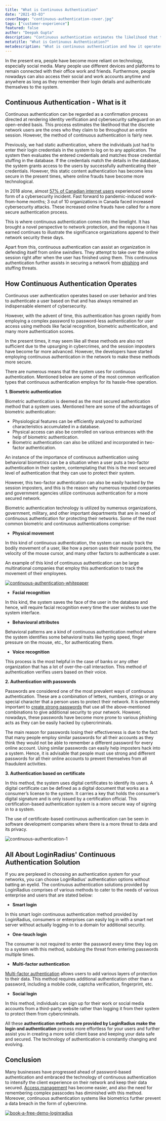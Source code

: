 ```yaml
---
title: "What is Continuous Authentication"
date: "2021-03-03"
coverImage: "continuous-authentication-cover.jpg"
tags: ["customer-experience"]
featured: false 
author: "Deepak Gupta"
description: "Continuous authentication estimates the likelihood that the discrete network users are the ones who they claim to be throughout an entire session. However, the method of continuous authentication is fairly new and has brought a novel perspective to network protection these days."
metatitle: "What is Continuous Authentication?"
metadescription: "What is continuous authentication and how it operates. Here are the common verification types that continuous authentication employs for its hassle-free functioning  ."
---
```


In the present era, people have become more reliant on technology, especially social media. Many people use different devices and platforms to remain connected with their office work and friends. Furthermore, people nowadays can also access their social and work accounts anytime and anywhere as long as they remember their login details and authenticate themselves to the system. 


## Continuous Authentication - What is it

Continuous authentication can be regarded as a confirmation process directed at rendering identity verification and cybersecurity safeguard on an open-ended basis. This process estimates the likelihood that the discrete network users are the ones who they claim to be throughout an entire session. However, the method of continuous authentication is fairly new. 

Previously, we had static authentication, where the individuals just had to enter their login credentials in the system to log on to any application. The system then evaluates the entered credentials and matches those credential stuffing in the database. If the credentials match the details in the database, the system grants access to the users by successfully authenticating their credentials. However, this static content authentication has become less secure in the present times, where online frauds have become more technological. 

In 2018 alone, almost [57% of Canadian internet users](https://www150.statcan.gc.ca/n1/pub/89-28-0001/2018001/article/00015-eng.htm) experienced some form of a cybersecurity incident. Fast forward to pandemic-induced work-from-home months; 3 out of 10 organizations in Canada faced increased cybersecurity attacks. These increased online frauds have called for a more secure authentication process.

This is where continuous authentication comes into the limelight. It has brought a novel perspective to network protection, and the response it has earned continues to illustrate the significance organizations append to their network security these days. 

Apart from this, continuous authentication can assist an organization in defending itself from online swindlers. They attempt to take over the online session right after when the user has finished using them. This continuous authentication further assists in securing a network from [phishing](https://www.loginradius.com/blog/start-with-identity/2018/02/phishing-for-identity/) and stuffing threats. 


## How Continuous Authentication Operates


Continuous user authentication operates based on user behavior and tries to authenticate a user based on that and has always remained an indispensable element of cybersecurity. 

However, with the advent of time, this authentication has grown rapidly from employing a complex password to password-less authentication for user access using methods like facial recognition, biometric authentication, and many more authentication scores. 

In the present times, it may seem like all these methods are also not sufficient due to the upsurging in cybercrimes, and the session imposters have become far more advanced. However, the developers have started employing continuous authentication in the network to make these methods more secure. 

There are numerous means that the system uses for continuous authentication. Mentioned below are some of the most common verification types that continuous authentication employs for its hassle-free operation.  

**1. Biometric authentication**

Biometric authentication is deemed as the most secured authentication method that a system uses. Mentioned here are some of the advantages of biometric authentication: 



*   Physiological features can be efficiently analyzed to authorized characteristics accumulated in a database. 
*   Physical access can also be controlled on various entrances with the help of biometric authentication. 
*   Biometric authentication can also be utilized and incorporated in two-factor authentication. 

An instance of the importance of continuous authentication using behavioral biometrics can be a situation when a user puts a two-factor authentication in their system, contemplating that this is the most secured level of authentication that they can use to protect their system. 

However, this two-factor authentication can also be easily hacked by the session imposters, and this is the reason why numerous reputed companies and government agencies utilize continuous authentication for a more secured network. 

Biometric authentication technology is utilized by numerous organizations, government, military, and other important departments that are in need of continuous authentication for protecting their networks. Some of the most common biometric and continuous authentications comprise: 



*   **Physical movement**

In this kind of continuous authentication, the system can easily track the bodily movement of a user, like how a person uses their mouse pointers, the velocity of the mouse cursor, and many other factors to authenticate a user. 

An example of this kind of continuous authentication can be large multinational companies that employ this authentication to track the movement of their employees. 

[![continuous-authentication-whitepaper](continuous-authentication-whitepaper.png)](https://www.loginradius.com/resource/continuous-authentication-whitepaper)




*   **Facial recognition**

In this kind, the system saves the face of the user in the database and hence, will require facial recognition every time the user wishes to use the system interface. 



*   **Behavioural attributes**

Behavioral patterns are a kind of continuous authentication method where the system identifies some behavioral traits like typing speed, finger pressure on the mouse, etc., for authenticating them.  



*   **Voice recognition**

This process is the most helpful in the case of banks or any other organization that has a lot of over-the-call interaction. This method of authentication verifies users based on their voice. 

**2. Authentication with passwords**

Passwords are considered one of the most prevalent ways of continuous authentication. These are a combination of letters, numbers, strings or any special character that a person uses to protect their network. It is extremely important to [create strong passwords](https://www.loginradius.com/blog/start-with-identity/2021/01/how-to-choose-a-secure-password/) that use all the above-mentioned combinations to give additional security to your network. However, nowadays, these passwords have become more prone to various phishing acts as they can be easily hacked by cybercriminals. 

The main reason for passwords losing their effectiveness is due to the fact that many people employ similar passwords for all their accounts as they think they would not be able to remember a different password for every online account. Using similar passwords can easily help imposters hack into a system. Hence, it is advisable that people must use strong and different passwords for all their online accounts to prevent themselves from all fraudulent activities.  

**3. Authentication based on certificate**

In this method, the system uses digital certificates to identify its users. A digital certificate can be defined as a digital document that works as a consumer’s license to the system. It carries a key that holds the consumer’s digital signature and is only issued by a certification official. This certification-based authentication system is a more secure way of signing in to a system. 

The use of certificate-based continuous authentication can be seen in software development companies where there is a more threat to data and its privacy. 

![continuous-authentication-1](continuous-authentication-1.png)


## All About LoginRadius' Continuous Authentication Solution

If you are perplexed in choosing an authentication system for your networks, you can choose LoginRadius' authentication options without batting an eyelid. The continuous authentication solutions provided by LoginRadius comprises of various methods to cater to the needs of various enterprise and users that are stated below: 



*   **Smart login**

In this smart login continuous authentication method provided by LoginRadius, consumers or enterprises can easily log in with a smart net server without actually logging-in to a domain for additional security. 




*   **One-touch login**

The consumer is not required to enter the password every time they log on to a system with this method, subduing the threat from entering passwords multiple times.



*   **Multi-factor authentication**

[Multi-factor authentication](https://www.loginradius.com/blog/start-with-identity/2019/06/what-is-multi-factor-authentication/) allows users to add various layers of protection to their data. This method requires additional authentication other than a password, including a mobile code, captcha verification, fingerprint, etc.



*   **Social login**

In this method, individuals can sign up for their work or social media accounts from a third-party website rather than logging it from their system to protect them from cybercriminals.

All these **authentication methods are provided by LoginRadius make the login and authentication** process more effortless for your users and further assist you in creating a more solid client base and keeping your data safe and secured. The technology of authentication is constantly changing and evolving.


## Conclusion 

Many businesses have progressed ahead of password-based authentication and embraced the technology of continuous authentication to intensify the client experience on their network and keep their data secured. [Access management](https://www.loginradius.com/blog/start-with-identity/2021/01/what-is-iam/) has become easier, and also the need for remembering complex passcodes has diminished with this method. Moreover, continuous authentication systems like biometrics further prevent a data breach in the form of cybercrime. 



[![book-a-free-demo-loginradius](../../assets/book-a-demo-loginradius.png)](https://www.loginradius.com/book-a-demo/)

